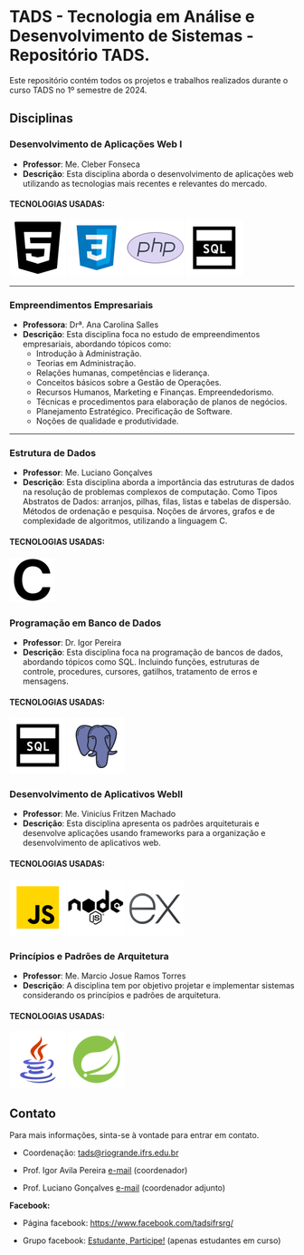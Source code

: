 # TADS - Tecnologia em Análise e Desenvolvimento de Sistemas - Repositório TADS.

Este repositório contém todos os projetos e trabalhos realizados durante o curso TADS no 1º semestre de 2024.

## Disciplinas

### Desenvolvimento de Aplicações Web I
- **Professor**: Me. Cleber Fonseca
- **Descrição**: Esta disciplina aborda o desenvolvimento de aplicações web utilizando as tecnologias mais recentes e relevantes do mercado.

#### TECNOLOGIAS USADAS: 
![HTML5](/assets/icons8-html5-100.png) 
![CSS3](/assets/icons8-css3-100.png) 
![PHP](/assets/icons8-php-office-l/icons8-php-100.png)
![SQL](/assets/icons8-sql-100.png)  
___  

### Empreendimentos Empresariais
- **Professora**: Drª. Ana Carolina Salles
- **Descrição**: Esta disciplina foca no estudo de empreendimentos empresariais, abordando tópicos como: 
  - Introdução à Administração. 
  - Teorias em Administração. 
  - Relações humanas, competências e liderança. 
  - Conceitos básicos sobre a Gestão de Operações. 
  - Recursos Humanos, Marketing e Finanças. Empreendedorismo. 
  - Técnicas e procedimentos para elaboração de planos de negócios. 
  - Planejamento Estratégico. Precificação de Software. 
  - Noções de qualidade e produtividade.
___

### Estrutura de Dados
- **Professor**: Me. Luciano Gonçalves
- **Descrição**: Esta disciplina aborda a importância das estruturas de dados na resolução de problemas complexos de computação. Como Tipos Abstratos de Dados: arranjos, pilhas, filas, listas e tabelas de dispersão. Métodos de ordenação e pesquisa. Noções de árvores, grafos e de complexidade de algoritmos, utilizando a linguagem C.

#### TECNOLOGIAS USADAS: 
![C](/assets/icons8-c-ios-17-filled/icons8-c-80.png)

### Programação em Banco de Dados
- **Professor**: Dr. Igor Pereira
- **Descrição**: Esta disciplina foca na programação de bancos de dados, abordando tópicos como SQL. Incluindo funções, estruturas de controle, procedures, cursores, gatilhos, tratamento de erros e mensagens.
  
#### TECNOLOGIAS USADAS: 
![SQL](/assets/icons8-sql-100.png)
![PostegreSQL](/assets/icons8-postgreesql-100.png)

### Desenvolvimento de Aplicativos WebII
- **Professor**: Me. Vinicíus Fritzen Machado
- **Descrição**: Esta disciplina apresenta os padrões arquiteturais e desenvolve aplicações usando frameworks para a organização e desenvolvimento de aplicativos web.
  
#### TECNOLOGIAS USADAS: 
![JS](/assets/icons8-js-100.png)
![NodeJS](/assets/icons8-nodejs-windows-10/icons8-nodejs-100.png)
![Express](/assets/icons8-expresso-js-windows-11-color/icons8-expresso-js-100.png)

### Princípios e Padrões de Arquitetura
- **Professor**: Me. Marcio Josue Ramos Torres
- **Descrição**: A disciplina tem por objetivo  projetar e implementar sistemas considerando os princípios e padrões de arquitetura.
  
#### TECNOLOGIAS USADAS: 
![Java](/assets/icons8-logo-java-coffee-cup-windows-11-color/icons8-logo-java-coffee-cup-100.png)
![NodeJS](/assets/icons8-logotipo-da-primavera-color/icons8-logotipo-da-primavera-100.png)
<!-- ![Express](/assets) -->

<!-- ### Qualidade de Software
- **Professor**: Me. Narúci dos Santos Bastos
- **Descrição**: Esta disciplina aplica os princípios da qualidade no processo de desenvolvimento de software.
.
  
#### TECNOLOGIAS USADAS: 
![JS](/assets/icons8-js-100.png)
![NodeJS](/assets/icons8-nodejs-windows-10/icons8-nodejs-100.png)
![Express](/assets/icons8-expresso-js-windows-11-color/icons8-expresso-js-100.png) -->

  
## Contato
Para mais informações, sinta-se à vontade para entrar em contato.

- Coordenação: tads@riogrande.ifrs.edu.br
- Prof. Igor Avila Pereira [e-mail](igor.pereira@riogrande.ifrs.edu.br) (coordenador)
  
- Prof. Luciano Gonçalves [e-mail](luciano.gonçalves@riogrande.ifrs.edu.br) (coordenador adjunto)

**Facebook:**

- Página facebook: https://www.facebook.com/tadsifrsrg/

- Grupo facebook: [Estudante, Participe!](https://www.facebook.com/groups/tads.ifrsrg/) (apenas estudantes em curso)
